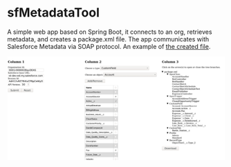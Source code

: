 # sfMetadataTool

A simple web app based on Spring Boot, it connects to an org, retrieves metadata, and creates a package.xml file. The app communicates with Salesforce Metadata via SOAP protocol. An example of [the created file](https://github.com/lubomyrV/sfMetadataTool/blob/master/package.xml).

![example](https://github.com/lubomyrV/sfMetadataTool/blob/master/sfmd1.png)
